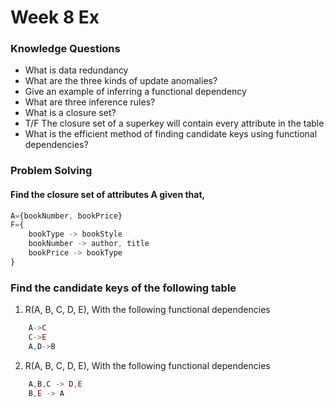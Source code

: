 # Week 8 Ex
### Knowledge Questions
- What is data redundancy
- What are the three kinds of update anomalies?
- Give an example of inferring a functional dependency
- What are three inference rules?
- What is a closure set?
- T/F The closure set of a superkey will contain every attribute in the table
- What is the efficient method of finding candidate keys using functional dependencies?


### Problem Solving
#### Find the closure set of attributes A given that,
```js
A={bookNumber, bookPrice}
F={
    bookType -> bookStyle
    bookNumber -> author, title
    bookPrice -> bookType
}
```
### Find the candidate keys of the following table
1. R(A, B, C, D, E), With the following functional dependencies
```js
    A->C
    C->E
    A,D->B
```
2. R(A, B, C, D, E), With the following functional dependencies
```js
    A,B,C -> D,E
    B,E -> A
```

